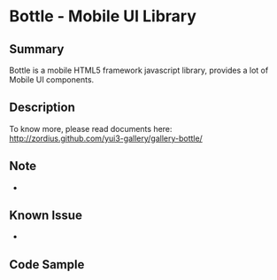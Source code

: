 Bottle - Mobile UI Library
==========================

Summary
-------

Bottle is a mobile HTML5 framework javascript library, provides a lot of Mobile UI components.

Description
-----------

To know more, please read documents here: http://zordius.github.com/yui3-gallery/gallery-bottle/

Note
----

*   

Known Issue
-----------

*   

Code Sample
-----------

